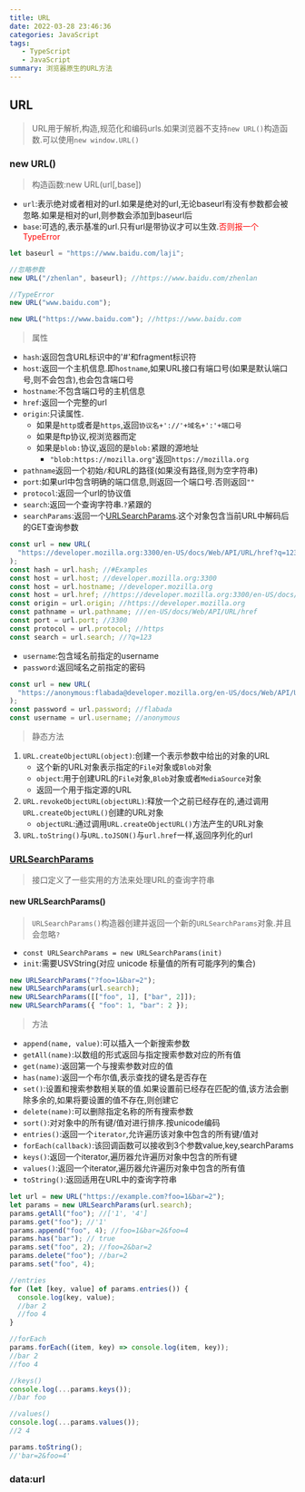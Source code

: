 ```yaml
---
title: URL
date: 2022-03-28 23:46:36
categories: JavaScript
tags:
   - TypeScript
   - JavaScript
summary: 浏览器原生的URL方法
---
```


## URL

> URL用于解析,构造,规范化和编码urls.如果浏览器不支持`new URL()`构造函数.可以使用`new window.URL()`

### new URL()

> 构造函数:new URL(url[,base])

- `url`:表示绝对或者相对的url.如果是绝对的url,无论baseurl有没有参数都会被忽略.如果是相对的url,则参数会添加到baseurl后
- `base`:可选的,表示基准的url.只有url是带协议才可以生效.<span style="color:red">否则报一个TypeError</span>

```js
let baseurl = "https://www.baidu.com/laji";

//忽略参数
new URL("/zhenlan", baseurl); //https://www.baidu.com/zhenlan

//TypeError
new URL("www.baidu.com");

new URL("https://www.baidu.com"); //https://www.baidu.com
```

> 属性

- `hash`:返回包含URL标识中的'#'和fragment标识符
- `host`:返回一个主机信息.即`hostname`,如果URL接口有端口号(如果是默认端口号,则不会包含),也会包含端口号
- `hostname`:不包含端口号的主机信息
- `href`:返回一个完整的url
- `origin`:只读属性.
  - 如果是`http`或者是`https`,返回`协议名+'://'+域名+':'+端口号`
  - 如果是ftp协议,视浏览器而定
  - 如果是`blob:`协议,返回的是`blob:`紧跟的源地址
    - `"blob:https://mozilla.org"`返回`https://mozilla.org`
- `pathname`返回一个初始`/`和URL的路径(如果没有路径,则为空字符串)
- `port`:如果url中包含明确的端口信息,则返回一个端口号.否则返回`""`
- `protocol`:返回一个url的协议值
- `search`:返回一个查询字符串.`?`紧跟的
- `searchParams`:返回一个[URLSearchParams](https://developer.mozilla.org/zh-CN/docs/Web/API/URLSearchParams).这个对象包含当前URL中解码后的GET查询参数

```js
const url = new URL(
  "https://developer.mozilla.org:3300/en-US/docs/Web/API/URL/href?q=123#Examples",
);
const hash = url.hash; //#Examples
const host = url.host; //developer.mozilla.org:3300
const host = url.hostname; //developer.mozilla.org
const host = url.href; //https://developer.mozilla.org:3300/en-US/docs/Web/API/URL/href#Examples
const origin = url.origin; //https://developer.mozilla.org
const pathname = url.pathname; ///en-US/docs/Web/API/URL/href
const port = url.port; //3300
const protocol = url.protocol; //https
const search = url.search; //?q=123
```

- `username`:包含域名前指定的username
- `password`:返回域名之前指定的密码

```js
const url = new URL(
  "https://anonymous:flabada@developer.mozilla.org/en-US/docs/Web/API/URL/password",
);
const password = url.password; //flabada
const username = url.username; //anonymous
```

> 静态方法

1. `URL.createObjectURL(object)`:创建一个表示参数中给出的对象的URL
   - 这个新的URL对象表示指定的`File`对象或`Blob`对象
   - `object`:用于创建URL的`File`对象,`Blob`对象或者`MediaSource`对象
   - 返回一个用于指定源的URL
2. `URL.revokeObjectURL(objectURL)`:释放一个之前已经存在的,通过调用`URL.createObjectURL()`创建的URL对象
   - `objectURL`:通过调用`URL.createObjectURL()`方法产生的URL对象
3. `URL.toString()`与`URL.toJSON()`与`url.href`一样,返回序列化的url

### [URLSearchParams](https://developer.mozilla.org/zh-CN/docs/Web/API/URLSearchParams/append)

> 接口定义了一些实用的方法来处理URL的查询字符串

#### new URLSearchParams()

> `URLSearchParams()`构造器创建并返回一个新的`URLSearchParams`对象.并且会忽略`?`

- `const URLSearchParams = new URLSearchParams(init)`
- `init`:需要USVString(对应 unicode 标量值的所有可能序列的集合)

```js
new URLSearchParams("?foo=1&bar=2");
new URLSearchParams(url.search);
new URLSearchParams([["foo", 1], ["bar", 2]]);
new URLSearchParams({ "foo": 1, "bar": 2 });
```

> 方法

- `append(name, value)`:可以插入一个新搜索参数
- `getAll(name)`:以数组的形式返回与指定搜索参数对应的所有值
- `get(name)`:返回第一个与搜索参数对应的值
- `has(name)`:返回一个布尔值,表示查找的键名是否存在
- `set()`:设置和搜索参数相关联的值.如果设置前已经存在匹配的值,该方法会删除多余的,如果将要设置的值不存在,则创建它
- `delete(name)`:可以删除指定名称的所有搜索参数
- `sort()`:对对象中的所有键/值对进行排序.按unicode编码
- `entries()`:返回一个`iterator`,允许遍历该对象中包含的所有键/值对
- `forEach(callback)`:该回调函数可以接收到3个参数value,key,searchParams
- `keys()`:返回一个iterator,遍历器允许遍历对象中包含的所有键
- `values()`:返回一个iterator,遍历器允许遍历对象中包含的所有值
- `toString()`:返回适用在URL中的查询字符串

```js
let url = new URL("https://example.com?foo=1&bar=2");
let params = new URLSearchParams(url.search);
params.getAll("foo"); //['1', '4']
params.get("foo"); //'1'
params.append("foo", 4); //foo=1&bar=2&foo=4
params.has("bar"); // true
params.set("foo", 2); //foo=2&bar=2
params.delete("foo"); //bar=2
params.set("foo", 4);

//entries
for (let [key, value] of params.entries()) {
  console.log(key, value);
  //bar 2
  //foo 4
}

//forEach
params.forEach((item, key) => console.log(item, key));
//bar 2
//foo 4

//keys()
console.log(...params.keys());
//bar foo

//values()
console.log(...params.values());
//2 4

params.toString();
//'bar=2&foo=4'
```

### data:url

